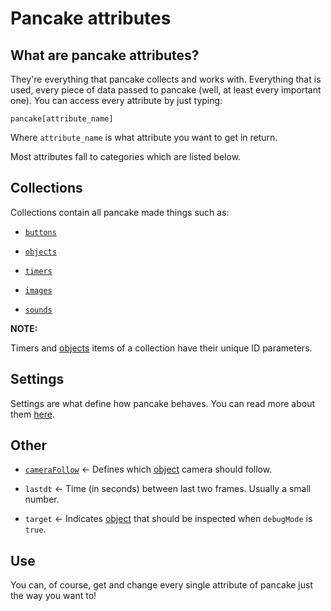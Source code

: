 # Pancake attributes

## What are pancake attributes?

They're everything that pancake collects and works with. Everything that is used, every piece of data passed to pancake (well, at least every important one). You can access every attribute by just typing:

`pancake[attribute_name]`

Where `attribute_name` is what attribute you want to get in return.

Most attributes fall to categories which are listed below.

## Collections

Collections contain all pancake made things such as:

* [`buttons`](/documentation/topics/buttons)

* [`objects`](/documentation/topics/objects)

* [`timers`](/documentation/topics/timers)

* [`images`](/documentation/topics/images)

* [`sounds`](/documentation/topics/sounds)

**NOTE:**

Timers and [objects](/documentation/topics/objects) items of a collection have their unique ID parameters.

## Settings

Settings are what define how pancake behaves. You can read more about them [here](/documentation/topics/settings).

## Other

* [`cameraFollow`](/documentation/topics/camera_follow) <- Defines which [object](/documentation/topics/objects) camera should follow.

* `lastdt` <- Time (in seconds) between last two frames. Usually a small number.

* `target` <- Indicates [object](/documentation/topics/objects) that should be inspected when `debugMode` is `true`.

## Use

You can, of course, get and change every single attribute of pancake just the way you want to!
